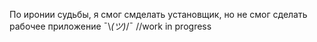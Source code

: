 По иронии судьбы, я смог смделать установщик, но не смог сделать рабочее приложение ¯\\_(ツ)_/¯
//work in progress
